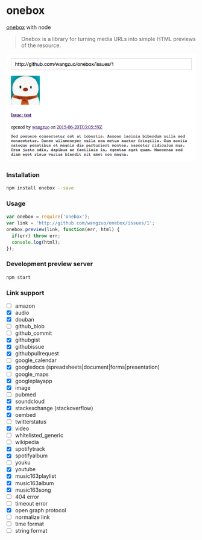 # onebox
[onebox](https://github.com/discourse/onebox) with node

> Onebox is a library for turning media URLs into simple HTML previews of the resource.

![preview](preview.png)

### Installation
``` sh
npm install onebox --save
```
### Usage
``` javascript
var onebox = require('onebox');
var link = 'http://github.com/wangzuo/onebox/issues/1';
onebox.preview(link, function(err, html) {
  if(err) throw err;
  console.log(html);
});
```
### Development preview server
``` sh
npm start
```
### Link support
- [ ] amazon
- [x] audio
- [x] douban
- [ ] github_blob
- [ ] github_commit
- [x] githubgist
- [x] githubissue
- [x] githubpullrequest
- [ ] google_calendar
- [x] googledocs (spreadsheets|document|forms|presentation)
- [ ] google_maps
- [x] googleplayapp
- [x] image
- [ ] pubmed
- [x] soundcloud
- [x] stackexchange (stackoverflow)
- [x] oembed
- [ ] twitterstatus
- [x] video
- [ ] whitelisted_generic
- [ ] wikipedia
- [x] spotifytrack
- [x] spotifyalbum
- [ ] youku
- [x] youtube
- [x] music163playlist
- [x] music163album
- [x] music163song
- [ ] 404 error
- [ ] timeout error
- [x] open graph protocol
- [ ] normalize link
- [ ] time format
- [ ] string format
